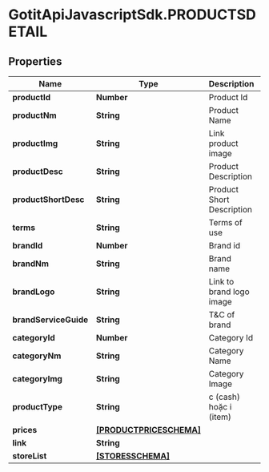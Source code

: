 # GotitApiJavascriptSdk.PRODUCTSDETAIL

## Properties

Name | Type | Description | Notes
------------ | ------------- | ------------- | -------------
**productId** | **Number** | Product Id | [optional] 
**productNm** | **String** | Product Name | [optional] 
**productImg** | **String** | Link product image | [optional] 
**productDesc** | **String** | Product Description | [optional] 
**productShortDesc** | **String** | Product Short Description | [optional] 
**terms** | **String** | Terms of use | [optional] 
**brandId** | **Number** | Brand id | [optional] 
**brandNm** | **String** | Brand name | [optional] 
**brandLogo** | **String** | Link to brand logo image | [optional] 
**brandServiceGuide** | **String** | T&amp;C of brand | [optional] 
**categoryId** | **Number** | Category Id | [optional] 
**categoryNm** | **String** | Category Name | [optional] 
**categoryImg** | **String** | Category Image | [optional] 
**productType** | **String** | c (cash) hoặc i (item) | [optional] 
**prices** | [**[PRODUCTPRICESCHEMA]**](PRODUCTPRICESCHEMA.md) |  | [optional] 
**link** | **String** |  | [optional] 
**storeList** | [**[STORESSCHEMA]**](STORESSCHEMA.md) |  | [optional] 


